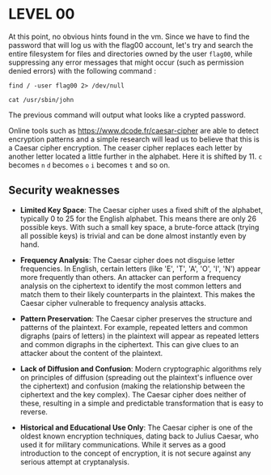 # LEVEL 00
At this point, no obvious hints found in the vm.
Since we have to find the password that will log us with the flag00 account, let's try and search the entire filesystem for files and directories owned by the user `flag00`, while suppressing any error messages that might occur (such as permission denied errors) with the following command :

    find / -user flag00 2> /dev/null

    cat /usr/sbin/john
The previous command will output what looks like a crypted password.

Online tools such as https://www.dcode.fr/caesar-cipher are able to detect encryption patterns and a simple research will lead us to believe that this is a Caesar cipher encryption.
The ceaser cipher replaces each letter by another letter located a little further in the alphabet. Here it is shifted by 11.
`c` becomes `n`
`d` becomes `o`
`i` becomes `t`
and so on.
 

## Security weaknesses

-   **Limited Key Space**: The Caesar cipher uses a fixed shift of the alphabet, typically 0 to 25 for the English alphabet. This means there are only 26 possible keys. With such a small key space, a brute-force attack (trying all possible keys) is trivial and can be done almost instantly even by hand.
    
-   **Frequency Analysis**: The Caesar cipher does not disguise letter frequencies. In English, certain letters (like 'E', 'T', 'A', 'O', 'I', 'N') appear more frequently than others. An attacker can perform a frequency analysis on the ciphertext to identify the most common letters and match them to their likely counterparts in the plaintext. This makes the Caesar cipher vulnerable to frequency analysis attacks.
    
-   **Pattern Preservation**: The Caesar cipher preserves the structure and patterns of the plaintext. For example, repeated letters and common digraphs (pairs of letters) in the plaintext will appear as repeated letters and common digraphs in the ciphertext. This can give clues to an attacker about the content of the plaintext.
    
-   **Lack of Diffusion and Confusion**: Modern cryptographic algorithms rely on principles of diffusion (spreading out the plaintext's influence over the ciphertext) and confusion (making the relationship between the ciphertext and the key complex). The Caesar cipher does neither of these, resulting in a simple and predictable transformation that is easy to reverse.
    
-   **Historical and Educational Use Only**: The Caesar cipher is one of the oldest known encryption techniques, dating back to Julius Caesar, who used it for military communications. While it serves as a good introduction to the concept of encryption, it is not secure against any serious attempt at cryptanalysis.